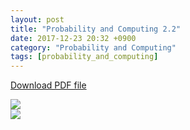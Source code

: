 ```yaml
---
layout: post
title: "Probability and Computing 2.2"
date: 2017-12-23 20:32 +0900
category: "Probability and Computing"
tags: [probability_and_computing]
---
```


<a href="{{ site.url }}/assets/Probability_and_Computing_2.2.pdf" >Download PDF file</a>

<img src="{{ site.url }}/assets/Probability_and_Computing_2.2-1.jpg" class="center-image" /> <br />
<img src="{{ site.url }}/assets/Probability_and_Computing_2.2-2.jpg" class="center-image" />
